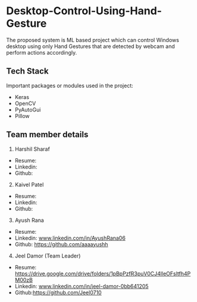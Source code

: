# Desktop-Control-Using-Hand-Gesture
The proposed system is ML based project which can control Windows desktop using only Hand Gestures that are detected by webcam and perform actions accordingly.


## Tech Stack

Important packages or modules used in the project:
- Keras
- OpenCV
- PyAutoGui
- Pillow

## Team member details
1. Harshil Sharaf
- Resume: 
- Linkedin: 
- Github:

2. Kaivel Patel
- Resume: 
- Linkedin: 
- Github:

3. Ayush Rana
- Resume: 
- Linkedin: www.linkedin.com/in/AyushRana06
- Github: https://github.com/aaaayushh

4. Jeel Damor (Team Leader)
- Resume: https://drive.google.com/drive/folders/1pBpPzfR3puV0CJ4lleOFsltfh4PM00zB
- Linkedin: www.linkedin.com/in/jeel-damor-0bb641205
- Github:https://github.com/Jeel0710

